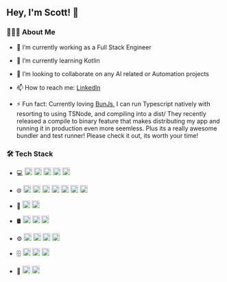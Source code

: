 ## Hey, I'm Scott! 👋 

<!-- a ✨ _special_ ✨ repository because its `README.md` (this file) appears on your GitHub profile.

Here are some ideas to get you started:

- 🔭 I’m currently working on ...
- 🌱 I’m currently learning ...
- 👯 I’m looking to collaborate on ...
- 🤔 I’m looking for help with ...
- 💬 Ask me about ...
- 📫 How to reach me: ...
- 😄 Pronouns: ...
-->

### 👨🏻‍💻 About Me

- 🔭 I’m currently working as a Full Stack Engineer
- 🌱 I’m currently learning Kotlin
- 👯 I’m looking to collaborate on any AI related or Automation projects
- 📫 How to reach me: <a href="https://www.linkedin.com/in/scott88lee">LinkedIn</a>

- ⚡ Fun fact: 
Currently loving <a href="https://bun.sh">BunJs</a>, I can run Typescript natively with resorting to using TSNode, and compiling into a dist/
They recently released a compile to binary feature that makes distributing my app and running it in production even more seemless.
Plus its a really awesome bundler and test runner! Please check it out, its worth your time!


### 🛠 Tech Stack
- 💻
  <img height="18px" src="https://img.shields.io/badge/TypeScript-007ACC?style=for-the-badge&logo=typescript&logoColor=white" />
  <img height="18px" src="https://img.shields.io/badge/JavaScript-F7DF1E?style=for-the-badge&logo=javascript&logoColor=black" />
  <img height="18px" src="https://img.shields.io/badge/Node.js-43853D?style=for-the-badge&logo=node.js&logoColor=white" />
  <img height="18px" src="https://img.shields.io/badge/Java-ED8B00?style=for-the-badge&logo=openjdk&logoColor=white" />
  <img height="18px" src="https://img.shields.io/badge/Spring-6DB33F?style=for-the-badge&logo=spring&logoColor=white" />
  
- 🌐
  <img height="18px" src="https://img.shields.io/badge/HTML5-E34F26?style=for-the-badge&logo=html5&logoColor=white" />
  <img height="18px" src="https://img.shields.io/badge/CSS3-1572B6?style=for-the-badge&logo=css3&logoColor=white" />
  <img height="18px" src="https://img.shields.io/badge/React-20232A?style=for-the-badge&logo=react&logoColor=61DAFB" />
  <img height="18px" src="https://img.shields.io/badge/React_Native-20232A?style=for-the-badge&logo=react&logoColor=61DAFB" />
  <img height="18px" src="https://img.shields.io/badge/styled--components-DB7093?style=for-the-badge&logo=styled-components&logoColor=white" />
  <img height="18px" src="https://img.shields.io/badge/eslint-3A33D1?style=for-the-badge&logo=eslint&logoColor=white" />
  <img height="18px" src="https://img.shields.io/badge/prettier-1A2C34?style=for-the-badge&logo=prettier&logoColor=F7BA3E" />

- 🧪
  <img height="18px" src="https://img.shields.io/badge/-jest-%23C21325?style=for-the-badge&logo=jest&logoColor=white" />
  <img height="18px" src="https://img.shields.io/badge/-TestingLibrary-%23E33332?style=for-the-badge&logo=testing-library&logoColor=white" />

- 🛢
  <img height="18px" src="https://img.shields.io/badge/MongoDB-4EA94B?style=for-the-badge&logo=mongodb&logoColor=white" />
  <img height="18px" src="https://img.shields.io/badge/MySQL-00000F?style=for-the-badge&logo=mysql&logoColor=white" />
  <img height="18px" src="https://img.shields.io/badge/PostgreSQL-316192?style=for-the-badge&logo=postgresql&logoColor=white" />
  
- ⚙️
  <img height="18px" src="https://img.shields.io/badge/git-%23F05033.svg?style=for-the-badge&logo=git&logoColor=white" />
  <img height="18px" src="https://img.shields.io/badge/github-%23121011.svg?style=for-the-badge&logo=github&logoColor=white" />
  <img height="18px" src="https://img.shields.io/badge/bitbucket-%230047B3.svg?style=for-the-badge&logo=bitbucket&logoColor=white" />
  <img height="18px" src="https://img.shields.io/badge/gitlab-%23181717.svg?style=for-the-badge&logo=gitlab&logoColor=white" />

- 🗄️
  <img height="18px" src="https://img.shields.io/badge/terraform%232C5263.svg?style=for-the-badge&logo=terraform&logoColor=white" />
  <img height="18px" src="https://img.shields.io/badge/nginx-%23009639.svg?style=for-the-badge&logo=nginx&logoColor=white" />
  <img height="18px" src="https://img.shields.io/badge/apache-%23D42029.svg?style=for-the-badge&logo=apache&logoColor=white" />
  
- 🔧
  <img height="18px" src="https://img.shields.io/badge/Visual_Studio_Code-0078D4?style=for-the-badge&logo=visual%20studio%20code&logoColor=white" />
  <img height="18px" src="https://img.shields.io/badge/Visual_Studio-5C2D91?style=for-the-badge&logo=visual%20studio&logoColor=white" />
